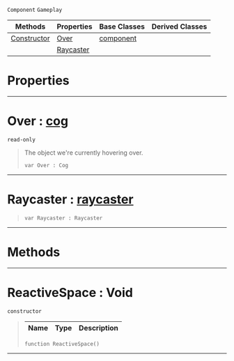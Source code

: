  `Component` `Gameplay`



|Methods|Properties|Base Classes|Derived Classes|
|---|---|---|---|
|[ Constructor](reactivespace.md#reactivespace-void)|[ Over](reactivespace.md#over-zilch-engine-documen)|[component](component.md)| |
| |[ Raycaster](reactivespace.md#raycaster-zilch-engine-do)| | |


 #  Properties


---  
 #  Over : [cog](cog.md)

 `read-only`

> The object we're currently hovering over.
> ``` lang=cpp, name=Nada
> var Over : Cog


---  
 #  Raycaster : [raycaster](raycaster.md)

> 
> ``` lang=cpp, name=Nada
> var Raycaster : Raycaster


---  
 #  Methods


---  
 #  ReactiveSpace : Void

 `constructor`

> 
> |Name|Type|Description|
> |---|---|---|
> ``` lang=cpp, name=Nada
> function ReactiveSpace()
> ``` 


---  
 

 